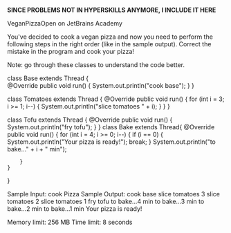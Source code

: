 ******SINCE PROBLEMS NOT IN HYPERSKILLS ANYMORE, I INCLUDE IT HERE******

VeganPizzaOpen on JetBrains Academy

You've decided to cook a vegan pizza and now you need to perform the following steps in the right order (like in the sample output). Correct the mistake in the program and cook your pizza!

Note: go through these classes to understand the code better.

class Base extends Thread {    
    @Override
    public void run() {
        System.out.println("cook base");
    }
}

class Tomatoes extends Thread {
    @Override
    public void run() {
        for (int i = 3; i >= 1; i--) {
            System.out.println("slice tomatoes " + i);
        }
    }
}

class Tofu extends Thread {
    @Override
    public void run() {
        System.out.println("fry tofu");
    }
}
class Bake extends Thread{
    @Override
    public void run() {
        for (int i = 4; i >= 0; i--) {
            if (i == 0) {
                System.out.println("Your pizza is ready!");
                break;
            }
            System.out.println("to bake..." + i + " min");

        }
    }
}

Sample Input:
cook Pizza
Sample Output:
cook base
slice tomatoes 3
slice tomatoes 2
slice tomatoes 1
fry tofu
to bake...4 min
to bake...3 min
to bake...2 min
to bake...1 min
Your pizza is ready!


Memory limit: 256 MB
Time limit: 8 seconds
